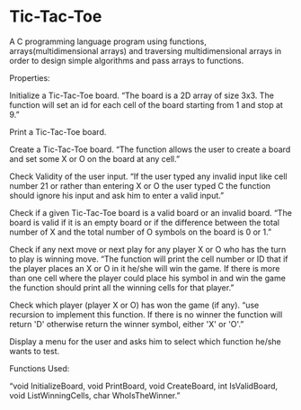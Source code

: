 # Tic-Tac-Toe

A C programming language program using functions, arrays(multidimensional arrays) and traversing multidimensional arrays in order to design simple algorithms and pass arrays to functions.

Properties:

Initialize a Tic-Tac-Toe board.
“The board is a 2D array of size 3x3. The function will set an id for each cell of the board starting from 1 and stop at 9.”

Print a Tic-Tac-Toe board.

Create a Tic-Tac-Toe board.
“The function allows the user to create a board and set some X or O on the board at any cell.”

Check Validity of the user input. 
“If the user typed any invalid input like cell number 21 or rather than entering X or O the user typed C the function should ignore his input and ask him to enter a valid input.”

Check if a given Tic-Tac-Toe board is a valid board or an invalid board.
“The board is valid if it is an empty board or if the difference between the total number of X and the total number of O symbols on the board is 0 or 1.”

Check if any next move or next play for any player X or O who has the turn to play is winning move.
“The function will print the cell number or ID that if the player places an X or O in it he/she will win the game. If there is more than one cell where the player could place his symbol in and win the game the function should print all the winning cells for that player.”

Check which player (player X or O) has won the game (if any).
“use recursion to implement this function. If there is no winner the function will return 'D' otherwise return the winner symbol, either 'X' or 'O'.”

Display a menu for the user and asks him to select which function he/she wants to test.

Functions Used: 

“void InitializeBoard, void PrintBoard, void CreateBoard, int IsValidBoard, void ListWinningCells, char WhoIsTheWinner.”
